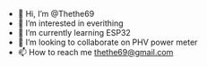 - 👋 Hi, I’m @Thethe69
- 👀 I’m interested in everithing
- 🌱 I’m currently learning ESP32
- 💞️ I’m looking to collaborate on PHV power meter
- 📫 How to reach me thethe69@gmail.com

<!---
Thethe69/Thethe69 is a ✨ special ✨ repository because its `README.md` (this file) appears on your GitHub profile.
You can click the Preview link to take a look at your changes.
--->
